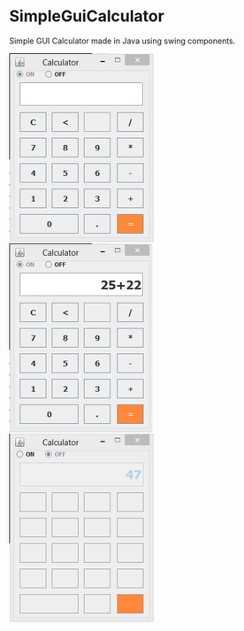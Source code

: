 # SimpleGuiCalculator
Simple GUI Calculator made in Java using swing components.


<img src="https://github.com/DeepanshuGoel1122/SimpleGuiCalculator/blob/main/Snapshots/ss1.JPG">
<img src="https://github.com/DeepanshuGoel1122/SimpleGuiCalculator/blob/main/Snapshots/ss2.JPG">
<img src="https://github.com/DeepanshuGoel1122/SimpleGuiCalculator/blob/main/Snapshots/ss3.JPG">
